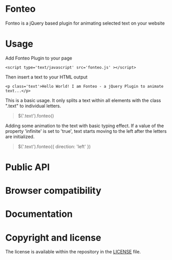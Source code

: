 # Fonteo
Fonteo is a jQuery based plugin for animating selected text on your website


# Usage

Add Fonteo Plugin to your page 

`<script type='text/javascript' src='fonteo.js' ></script>`

Then insert a text to your HTML output 

`<p class='text'>Hello World! I am Fonteo - a jQuery Plugin to animate text...</p>`
 
This is a basic usage. It only splits a text within all elements with the class ".text" to individual letters.

> $('.text').fonteo()

Adding some animation to the text with basic typing effect. If a value of the property 'infinite' is set to 'true', text starts moving to the left after the letters are initialized.

> $('.text').fonteo({ direction: 'left' })

# Public API

# Browser compatibility

# Documentation

# Copyright and license
The license is available within the repository in the [LICENSE](https://github.com/miso25/fonteo/blob/master/LICENSE.md) file.
